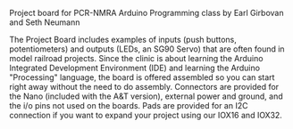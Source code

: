 Project board for PCR-NMRA Arduino Programming class by Earl Girbovan and Seth Neumann

The Project Board includes examples of inputs (push buttons,
potentiometers) and outputs (LEDs, an SG90 Servo) that are often
found in model railroad projects.  Since the clinic is about learning
the Arduino Integrated Development Environment (IDE) and learning
the Arduino "Processing" language, the board is offered assembled
so you can start right away without the need to do assembly.
Connectors are provided for the Nano (included with the A&T version),
external power and ground, and the i/o pins not used on the boards.
Pads are provided for an I2C connection if you want to expand your
project using our IOX16 and IOX32.


